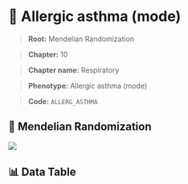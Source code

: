 # 🧪 Allergic asthma (mode)

> **Root:** Mendelian Randomization

> **Chapter:** 10  

> **Chapter name:** Respiratory

> **Phenotype:** Allergic asthma (mode)  

> **Code:** `ALLERG_ASTHMA`

## 🧬 Mendelian Randomization  

<img src="/MR/Figures/Forward/ALLERG_ASTHMA.png"/>

## 📊 Data Table

<CsvTableMRF src="/MR_Data/Forward/ALLERG_ASTHMA.csv"/>
